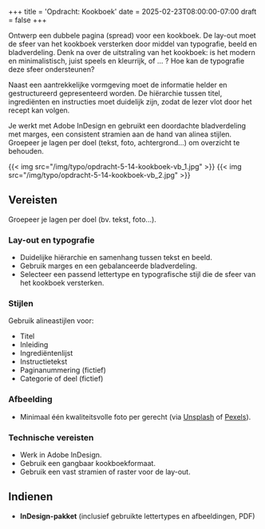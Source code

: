 +++
title = 'Opdracht: Kookboek'
date = 2025-02-23T08:00:00-07:00
draft = false
+++

Ontwerp een dubbele pagina (spread) voor een kookboek. De lay-out moet de sfeer van het kookboek versterken door middel van typografie, beeld en bladverdeling. Denk na over de uitstraling van het kookboek: is het modern en minimalistisch, juist speels en kleurrijk, of ... ? Hoe kan de typografie deze sfeer ondersteunen?

Naast een aantrekkelijke vormgeving moet de informatie helder en gestructureerd gepresenteerd worden. De hiërarchie tussen titel, ingrediënten en instructies moet duidelijk zijn, zodat de lezer vlot door het recept kan volgen.

Je werkt met Adobe InDesign en gebruikt een doordachte bladverdeling met marges, een consistent stramien aan de hand van alinea stijlen. Groepeer je lagen per doel (tekst, foto, achtergrond…) om overzicht te behouden.

{{< img src="/img/typo/opdracht-5-14-kookboek-vb_1.jpg" >}}
{{< img src="/img/typo/opdracht-5-14-kookboek-vb_2.jpg" >}}

## Vereisten

Groepeer je lagen per doel (bv. tekst, foto...).

### Lay-out en typografie
- Duidelijke hiërarchie en samenhang tussen tekst en beeld.  
- Gebruik marges en een gebalanceerde bladverdeling.  
- Selecteer een passend lettertype en typografische stijl die de sfeer van het kookboek versterken.  

### Stijlen

Gebruik alineastijlen voor:
- Titel  
- Inleiding  
- Ingrediëntenlijst  
- Instructietekst  
- Paginanummering (fictief)
- Categorie of deel (fictief)

### Afbeelding
- Minimaal één kwaliteitsvolle foto per gerecht (via [Unsplash](https://unsplash.com/) of [Pexels](https://www.pexels.com/)).

### Technische vereisten

- Werk in Adobe InDesign.
- Gebruik een gangbaar kookboekformaat.
- Gebruik een vast stramien of raster voor de lay-out.

## Indienen

- **InDesign-pakket** (inclusief gebruikte lettertypes en afbeeldingen, PDF)